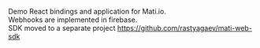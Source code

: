 Demo React bindings and application for Mati.io.  
Webhooks are implemented in firebase.  
SDK moved to a separate project https://github.com/rastyagaev/mati-web-sdk
